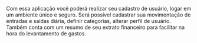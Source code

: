 Com essa aplicação você poderá realizar seu cadastro de usuário, logar em um ambiente único e seguro. Será possível cadastrar sua movimentação de entradas e saídas diária, definir categorias, alterar perfil de usuário. Também conta com um resumo de seu extrato financeiro para facilitar na hora do levantamento de gastos.
